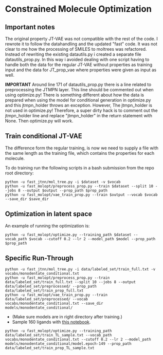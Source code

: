# Constrained Molecule Optimization

## Important notes
The original property JT-VAE was not compatible with the rest of the code. I rewrote it to follow the datahandling and the updated "fast" code.
It was not clear to me how the processing of SMILES to moltrees was refactored.
Instead of rewriting the existing datautils.py i created a separate file datautils_prop.py. In this way i avoided dealing with one script having to handle both the data for the regular JT-VAE without properties as training input and the data for JT_prop_vae where properties were given as input as well.

**IMPORTANT**
Around line 171 of datautils_prop.py there is a line related to preprocessing the JTMPN layer. This line should be commented out when using optimize.py! There is something different about how the data is prepared when using the model for conditional generation in optimize.py and this jtmpn_holder throws an exception. However, The jtmpn_holder is not used in optimize.py!
Therefore, a super dirty hack is to comment out the jtmpn_holder line and replace "jtmpn_holder" in the return statement with None. Then optimize.py will work.


## Train conditional JT-VAE

The difference form the regular training, is now we need to supply a file with the same length as the training file, which contains the properties for each molecule.

To do training run the following scripts in a bash submission from the repo root directory:

```
python -u fast_jtnn/mol_tree.py -i $dataset -v $vocab
python -u fast_molopt/preprocess_prop.py --train $dataset --split 10 --jobs 8 --output $output --prop_path $prop_path
python -u fast_molopt/vae_train_prop.py --train $output --vocab $vocab --save_dir $save_dir
```

## Optimization in latent space


An example of running the optimization is:

```
python -u fast_molopt/optimize.py --training_path $dataset --vocab_path $vocab --cutoff 0.2 --lr 2 --model_path $model --prop_path $prop_path
```

## Specific Run-Through

```
python -u fast_jtnn/mol_tree.py -i data/labeled_set/train_full.txt -v vocabs/monodentate_conditional.txt
python -u fast_molopt/preprocess_prop.py --train data/labeled_set/train_full.txt --split 10 --jobs 8 --output data/labeled_set/preprocessed/ --prop_path data/labeled_set/train_prop_full.txt
python -u fast_molopt/vae_train_prop.py --train data/labeled_set/preprocessed/ --vocab vocabs/monodentate_conditional.txt --save_dir models/monodentate_conditional/
```

- (Make sure models are in right directory after training.)
- Sample 160 ligands with [this notebook](../sample_monodentates_from_regions_before_optimizing.ipynb).

```
python -u fast_molopt/optimize.py --training_path data/labeled_set/train_TL_sample.txt --vocab_path vocabs/monodentate_conditional.txt --cutoff 0.2 --lr 2 --model_path models/monodentate_conditional/model.epoch-149 --prop_path data/labeled_set/train_prop_TL_sample.txt
```
